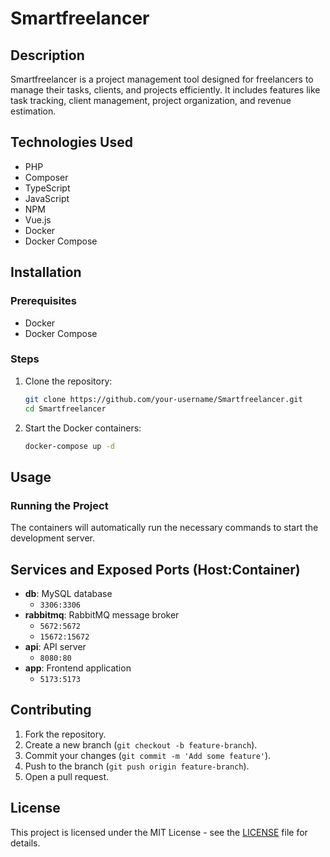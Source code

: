# Smartfreelancer

## Description

Smartfreelancer is a project management tool designed for freelancers to manage their tasks, clients, and projects efficiently. It includes features like task tracking, client management, project organization, and revenue estimation.

## Technologies Used

- PHP
- Composer
- TypeScript
- JavaScript
- NPM
- Vue.js
- Docker
- Docker Compose

## Installation

### Prerequisites

- Docker
- Docker Compose

### Steps

1. Clone the repository:
    ```sh
    git clone https://github.com/your-username/Smartfreelancer.git
    cd Smartfreelancer
    ```

2. Start the Docker containers:
    ```sh
    docker-compose up -d
    ```

## Usage

### Running the Project

The containers will automatically run the necessary commands to start the development server.

## Services and Exposed Ports (Host:Container)

- **db**: MySQL database
  - `3306:3306`
- **rabbitmq**: RabbitMQ message broker
  - `5672:5672`
  - `15672:15672`
- **api**: API server
  - `8080:80`
- **app**: Frontend application
  - `5173:5173`

## Contributing

1. Fork the repository.
2. Create a new branch (`git checkout -b feature-branch`).
3. Commit your changes (`git commit -m 'Add some feature'`).
4. Push to the branch (`git push origin feature-branch`).
5. Open a pull request.

## License

This project is licensed under the MIT License - see the [LICENSE](LICENSE) file for details.